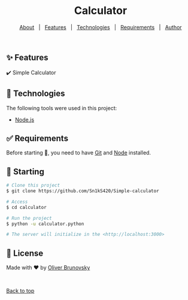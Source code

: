 <div align="center" id="top"> 

  &#xa0;

  <!-- <a href="https://calculator.netlify.app">Demo</a> -->
</div>

<h1 align="center">Calculator</h1>

<!-- Status -->

<!-- <h4 align="center"> 
	🚧  Calculator 🚀 Under construction...  🚧
</h4> 

<hr> -->

<p align="center">
  <a href="#dart-about">About</a> &#xa0; | &#xa0; 
  <a href="#sparkles-features">Features</a> &#xa0; | &#xa0;
  <a href="#rocket-technologies">Technologies</a> &#xa0; | &#xa0;
  <a href="#white_check_mark-requirements">Requirements</a> &#xa0; | &#xa0;
  <a href="https://github.com/Sn1kS420" target="_blank">Author</a>
</p>

<br>

## :sparkles: Features ##

:heavy_check_mark: Simple Calculator

## :rocket: Technologies ##

The following tools were used in this project:

- [Node.js](https://nodejs.org/en/)

## :white_check_mark: Requirements ##

Before starting :checkered_flag:, you need to have [Git](https://git-scm.com) and [Node](https://nodejs.org/en/) installed.

## :checkered_flag: Starting ##

```bash
# Clone this project
$ git clone https://github.com/Sn1kS420/Simple-calculator

# Access
$ cd calculator

# Run the project
$ python -u calculator.python

# The server will initialize in the <http://localhost:3000>
```

## :memo: License ##

Made with :heart: by <a href="https://github.com/Sn1kS420" target="_blank">Oliver Brunovsky</a>

&#xa0;

<a href="#top">Back to top</a>
